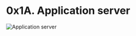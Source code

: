 # 0x1A. Application server

![Application server](https://media.licdn.com/dms/image/D4E12AQFWPuIxweGxTQ/article-inline_image-shrink_1000_1488/0/1657050779691?e=2147483647&v=beta&t=iwYrEnym2lzSkXmBdEA3ZOMeuM52Shcqf3blaSmPJKk)
